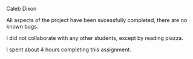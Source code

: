 Caleb Dixon

All aspects of the project have been sucessfully completed, there
are no known bugs.

I did not collaborate with any other students, except by reading
piazza.

I spent about 4 hours completing this assignment. 
